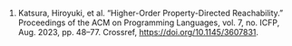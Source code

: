 1. Katsura, Hiroyuki, et al. “Higher-Order Property-Directed Reachability.” Proceedings of the ACM on Programming Languages, vol. 7, no. ICFP, Aug. 2023, pp. 48–77. Crossref, <a href='https://doi.org/10.1145/3607831' target='_blank'>https://doi.org/10.1145/3607831</a>.